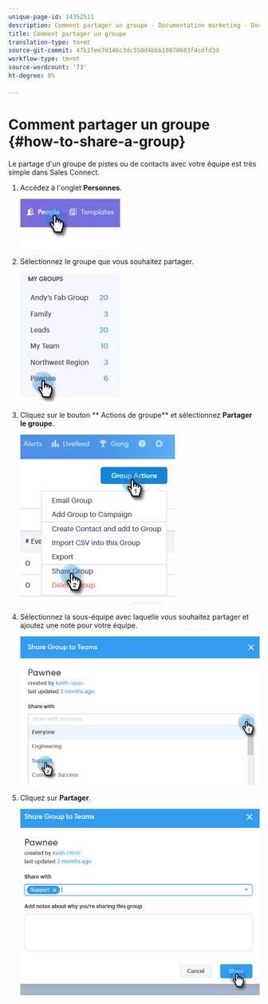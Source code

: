 ```yaml
---
unique-page-id: 14352511
description: Comment partager un groupe - Documentation marketing - Documentation du produit
title: Comment partager un groupe
translation-type: tm+mt
source-git-commit: 47b2fee7d146c3dc558d4bbb10070683f4cdfd3d
workflow-type: tm+mt
source-wordcount: '73'
ht-degree: 0%

---
```



# Comment partager un groupe {#how-to-share-a-group}

Le partage d&#39;un groupe de pistes ou de contacts avec votre équipe est très simple dans Sales Connect.

1. Accédez à l&#39;onglet **Personnes**.

   ![](assets/one-1.png)

1. Sélectionnez le groupe que vous souhaitez partager.

   ![](assets/two-1.png)

1. Cliquez sur le bouton ** Actions de groupe** et sélectionnez **Partager le groupe**.

   ![](assets/three-1.png)

1. Sélectionnez la sous-équipe avec laquelle vous souhaitez partager et ajoutez une note pour votre équipe.

   ![](assets/four-1.png)

1. Cliquez sur **Partager**.

   ![](assets/five-1.png)

